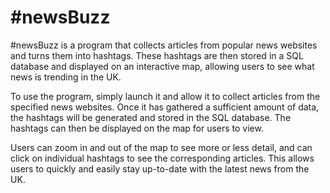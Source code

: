# #newsBuzz

#newsBuzz is a program that collects articles from popular news websites and turns them into hashtags. These hashtags are then stored in a SQL database and displayed on an interactive map, allowing users to see what news is trending in the UK.

To use the program, simply launch it and allow it to collect articles from the specified news websites. Once it has gathered a sufficient amount of data, the hashtags will be generated and stored in the SQL database. The hashtags can then be displayed on the map for users to view.

Users can zoom in and out of the map to see more or less detail, and can click on individual hashtags to see the corresponding articles. This allows users to quickly and easily stay up-to-date with the latest news from the UK.
